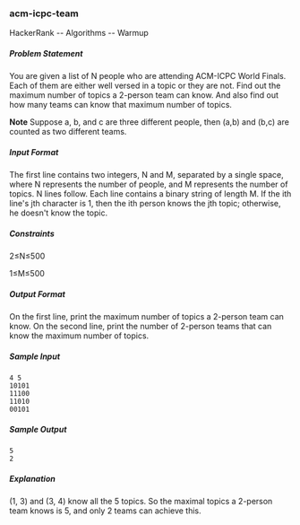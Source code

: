 ### acm-icpc-team
HackerRank -- Algorithms -- Warmup

##### Problem Statement

You are given a list of N people who are attending ACM-ICPC World Finals. Each of them are either well versed in a topic or they are not. Find out the maximum number of topics a 2-person team can know. And also find out how many teams can know that maximum number of topics.

**Note** Suppose a, b, and c are three different people, then (a,b) and (b,c) are counted as two different teams.

##### Input Format

The first line contains two integers, N and M, separated by a single space, where N represents the number of people, and M represents the number of topics. N lines follow.
Each line contains a binary string of length M. If the ith line's jth character is 1, then the ith person knows the jth topic; otherwise, he doesn't know the topic.

##### Constraints 
2≤N≤500 

1≤M≤500

##### Output Format

On the first line, print the maximum number of topics a 2-person team can know. 
On the second line, print the number of 2-person teams that can know the maximum number of topics.

##### Sample Input
```
4 5
10101
11100
11010
00101
```
##### Sample Output
```
5
2
```
##### Explanation

(1, 3) and (3, 4) know all the 5 topics. So the maximal topics a 2-person team knows is 5, and only 2 teams can achieve this.

